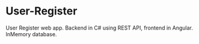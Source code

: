 # User-Register
User Register web app. Backend in C# using REST API, frontend in Angular. InMemory database.
